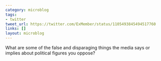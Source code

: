 ```yaml
---
category: microblog
tags:
- twitter
tweet_url: https://twitter.com/ExMember/status/1105493845494517760
links: []
layout: microblog
---
```

What are some of the false and disparaging things the media says or implies about political figures you oppose?
